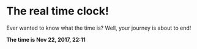 # The real time clock!

Ever wanted to know what the time is? Well, your journey is about to end!

**The time is Nov 22, 2017, 22:11**